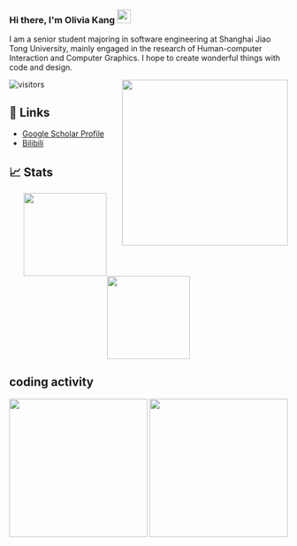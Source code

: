 

### Hi there, I'm Olivia Kang <img src="https://media.giphy.com/media/hvRJCLFzcasrR4ia7z/giphy.gif" height="25em">
I am a senior student majoring in software engineering at Shanghai Jiao Tong University, mainly engaged in the research of Human-computer Interaction and Computer Graphics. I hope to create wonderful things with code and design.


![visitors](https://visitor-badge.glitch.me/badge?page_id=echo-xiao9)
<img align='right' src="https://github.com/echo-xiao9/echo-xiao9/blob/7407b9bb2f7f3c3d11cb0f367e514672817b3048/drop.gif" width="300">
 

## 📝 Links

- [Google Scholar Profile](https://scholar.google.com/citations?hl=en&user=o3yuti0AAAAJ)
- [Bilibili](https://space.bilibili.com/499540439)


## 📈 Stats
<p align="center">
  <img height="150em" src="https://github-readme-stats.vercel.app/api?username=echo-xiao9&show_icons=true&hide_border=true&&count_private=true&include_all_commits=true" />
  <img height="150em" src="https://github-readme-stats.vercel.app/api/top-langs/?username=echo-xiao9&exclude_repo=KNN-Image-Classification&show_icons=true&hide_border=true&layout=compact&langs_count=8"/>
 <!--  <img align='right' src="https://github.com/echo-xiao9/echo-xiao9/blob/7407b9bb2f7f3c3d11cb0f367e514672817b3048/drop.gif" width="200"> --!>
</p>

## coding activity
<p align="center">
<a href="https://wakatime.com"><img src="https://wakatime.com/share/@9a5b568c-df0d-4650-80bf-a0c45f293e9f/54386300-d65b-489d-aae5-c10720ea89e9.png" height="250em"/></a>
<a href="https://wakatime.com"><img src="https://wakatime.com/share/@9a5b568c-df0d-4650-80bf-a0c45f293e9f/bc9ea7b1-564d-4e6c-8e38-2c63ba1c2514.png" height="250em"/></a>
</p>

